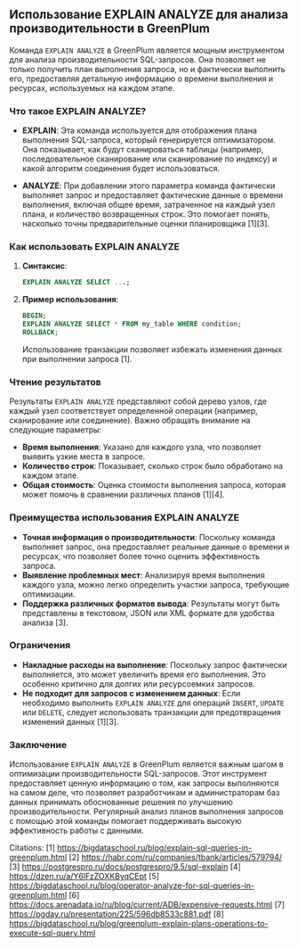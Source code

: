 ## Использование EXPLAIN ANALYZE для анализа производительности в GreenPlum

Команда `EXPLAIN ANALYZE` в GreenPlum является мощным инструментом для анализа производительности SQL-запросов. Она позволяет не только получить план выполнения запроса, но и фактически выполнить его, предоставляя детальную информацию о времени выполнения и ресурсах, используемых на каждом этапе.

### Что такое EXPLAIN ANALYZE?

- **EXPLAIN**: Эта команда используется для отображения плана выполнения SQL-запроса, который генерируется оптимизатором. Она показывает, как будут сканироваться таблицы (например, последовательное сканирование или сканирование по индексу) и какой алгоритм соединения будет использоваться.

- **ANALYZE**: При добавлении этого параметра команда фактически выполняет запрос и предоставляет фактические данные о времени выполнения, включая общее время, затраченное на каждый узел плана, и количество возвращенных строк. Это помогает понять, насколько точны предварительные оценки планировщика [1][3].

### Как использовать EXPLAIN ANALYZE

1. **Синтаксис**:
   ```sql
   EXPLAIN ANALYZE SELECT ...;
   ```

2. **Пример использования**:
   ```sql
   BEGIN;
   EXPLAIN ANALYZE SELECT * FROM my_table WHERE condition;
   ROLLBACK;
   ```
   Использование транзакции позволяет избежать изменения данных при выполнении запроса [1].

### Чтение результатов

Результаты `EXPLAIN ANALYZE` представляют собой дерево узлов, где каждый узел соответствует определенной операции (например, сканирование или соединение). Важно обращать внимание на следующие параметры:

- **Время выполнения**: Указано для каждого узла, что позволяет выявить узкие места в запросе.
- **Количество строк**: Показывает, сколько строк было обработано на каждом этапе.
- **Общая стоимость**: Оценка стоимости выполнения запроса, которая может помочь в сравнении различных планов [1][4].

### Преимущества использования EXPLAIN ANALYZE

- **Точная информация о производительности**: Поскольку команда выполняет запрос, она предоставляет реальные данные о времени и ресурсах, что позволяет более точно оценить эффективность запроса.
- **Выявление проблемных мест**: Анализируя время выполнения каждого узла, можно легко определить участки запроса, требующие оптимизации.
- **Поддержка различных форматов вывода**: Результаты могут быть представлены в текстовом, JSON или XML формате для удобства анализа [3].

### Ограничения

- **Накладные расходы на выполнение**: Поскольку запрос фактически выполняется, это может увеличить время его выполнения. Это особенно критично для долгих или ресурсоемких запросов.
- **Не подходит для запросов с изменением данных**: Если необходимо выполнить `EXPLAIN ANALYZE` для операций `INSERT`, `UPDATE` или `DELETE`, следует использовать транзакции для предотвращения изменений данных [1][3].

### Заключение

Использование `EXPLAIN ANALYZE` в GreenPlum является важным шагом в оптимизации производительности SQL-запросов. Этот инструмент предоставляет ценную информацию о том, как запросы выполняются на самом деле, что позволяет разработчикам и администраторам баз данных принимать обоснованные решения по улучшению производительности. Регулярный анализ планов выполнения запросов с помощью этой команды помогает поддерживать высокую эффективность работы с данными.

Citations:
[1] https://bigdataschool.ru/blog/explain-sql-queries-in-greenplum.html
[2] https://habr.com/ru/companies/tbank/articles/579794/
[3] https://postgrespro.ru/docs/postgrespro/9.5/sql-explain
[4] https://dzen.ru/a/Y6lFzZOXKByqCEpt
[5] https://bigdataschool.ru/blog/operator-analyze-for-sql-queries-in-greenplum.html
[6] https://docs.arenadata.io/ru/blog/current/ADB/expensive-requests.html
[7] https://pgday.ru/presentation/225/596db8533c881.pdf
[8] https://bigdataschool.ru/blog/greenplum-explain-plans-operations-to-execute-sql-query.html